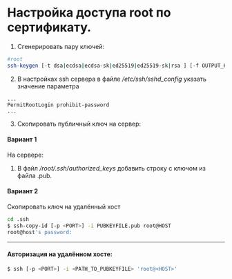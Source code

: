 # Настройка доступа root по сертификату.

1. Сгенерировать пару ключей:
```bash
#root
ssh-keygen [-t dsa|ecdsa|ecdsa-sk|ed25519|ed25519-sk|rsa ] [-f OUTPUT_KEYFILE]
```

2. В настройках ssh сервера в файле */etc/ssh/sshd_config* указать значение параметра
```
... 
PermitRootLogin prohibit-password
...
```

3. Скопировать публичный ключ на сервер:

#### Вариант 1
На сервере:

1. В файл */root/.ssh/authorized_keys* добавить строку с ключом из файла .pub.

#### Вариант 2

Скопировать ключ на удалённый хост
```bash
cd .ssh
$ ssh-copy-id [-p <PORT>] -i PUBKEYFILE.pub root@HOST
root@host's password:
```

____________

#### Авторизация на удалённом хосте:

```bash
$ ssh [-p <PORT>] -i <PATH_TO_PUBKEYFILE> 'root@<HOST>'
```